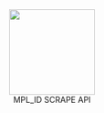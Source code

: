 <center>
<img src="https://liquipedia.net/commons/images/7/75/MPL_Indonesia_Season_8_allmode.png" width="150" />
<figcaption>MPL_ID SCRAPE API</figcaption>
</center>

